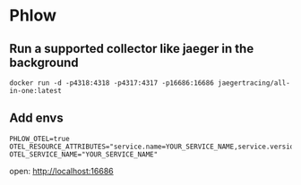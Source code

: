 # Phlow



## Run a supported collector like jaeger in the background
```
docker run -d -p4318:4318 -p4317:4317 -p16686:16686 jaegertracing/all-in-one:latest
```

## Add envs
```
PHLOW_OTEL=true OTEL_RESOURCE_ATTRIBUTES="service.name=YOUR_SERVICE_NAME,service.version=YOUR_SERVICE_VERSION_" OTEL_SERVICE_NAME="YOUR_SERVICE_NAME" 
```

open: [http://localhost:16686](http://localhost:16686)